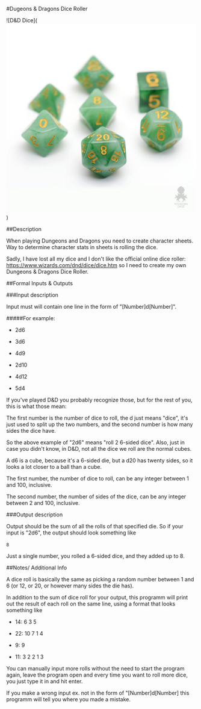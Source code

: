#Dugeons & Dragons Dice Roller

![D&D Dice](![alt text](https://github.com/GoranAviani/Dungeons-and-Dragons-Dice-Roller/blob/master/images/dices.jpg))


##Description


When playing Dungeons and Dragons you need to create character sheets. Way to determine character stats in sheets is rolling the dice. 

Sadly, I have lost all my dice and I don't like the official online dice roller: 
https://www.wizards.com/dnd/dice/dice.htm
so I need to create my own Dungeons & Dragons Dice Roller.




##Formal Inputs & Outputs

###Input description

Input must will contain one line in the form of "[Number]d[Number]".


#####For example:

* 2d6

* 3d6

* 4d9

* 2d10

* 4d12

* 5d4

If you've played D&D you probably recognize those, but for the rest of you, this is what those mean:

The first number is the number of dice to roll, the d just means "dice", it's just used to split up the two numbers, and the second number is how many sides the dice have. 

So the above example of "2d6" means "roll 2 6-sided dice". Also, just in case you didn't know, in D&D, not all the dice we roll are the normal cubes. 

A d6 is a cube, because it's a 6-sided die, but a d20 has twenty sides, so it looks a lot closer to a ball than a cube.


The first number, the number of dice to roll, can be any integer between 1 and 100, inclusive.

The second number, the number of sides of the dice, can be any integer between 2 and 100, inclusive.




###Output description

Output should be the sum of all the rolls of that specified die. So if your input is "2d6", the output should look something like

`8`



Just a single number, you rolled a 6-sided dice, and they added up to 8.


##Notes/ Additional Info

A dice roll is basically the same as picking a random number between 1 and 6 (or 12, or 20, or however many sides the die has). 

In addition to the sum of dice roll for your output, this programm will print out the result of each roll on the same line, using a format that looks something like

* 14: 6 3 5

* 22: 10 7 1 4

* 9: 9

* 11: 3 2 2 1 3


You can manually input more rolls without the need to start the program again, leave the program open and every time you want to roll more dice, you just type it in and hit enter.


If you make a wrong input ex. not in the form of "[Number]d[Number] this programm will tell you where you made a mistake.
